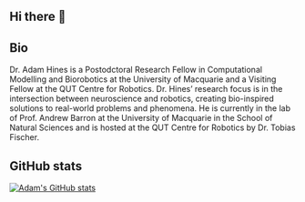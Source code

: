 ## Hi there 👋

<!--
**AdamDHines/AdamDHines** is a ✨ _special_ ✨ repository because its `README.md` (this file) appears on your GitHub profile.

Here are some ideas to get you started:

- 🔭 I’m currently working on ...
- 🌱 I’m currently learning ...
- 👯 I’m looking to collaborate on ...
- 🤔 I’m looking for help with ...
- 💬 Ask me about ...
- 📫 How to reach me: ...
- 😄 Pronouns: ...
- ⚡ Fun fact: ...
-->

## Bio

Dr. Adam Hines is a Postodctoral Research Fellow in Computational Modelling and Biorobotics at the University of Macquarie and a Visiting Fellow at the QUT Centre for Robotics. Dr. Hines’ research focus is in the intersection between neuroscience and robotics, creating bio-inspired solutions to real-world problems and phenomena. He is currently in the lab of Prof. Andrew Barron at the University of Macquarie in the School of Natural Sciences and is hosted at the QUT Centre for Robotics by Dr. Tobias Fischer.

## GitHub stats
[![Adam's GitHub stats](https://github-readme-stats.vercel.app/api?username=AdamDHines)](https://github.com/AdamDHines/github-readme-stats)
